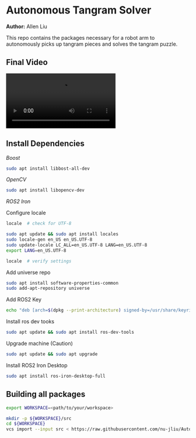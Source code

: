 # Autonomous Tangram Solver

**Author:** Allen Liu

This repo contains the packages necessary for a robot arm to autonomously picks up tangram pieces and solves the tangram puzzle.

## Final Video

<!-- ![](https://github.com/user-attachments/assets/520b7747-861c-40a6-80e3-4880118254c8) -->

<video src="https://github.com/user-attachments/assets/520b7747-861c-40a6-80e3-4880118254c8" controls></video>

## Install Dependencies

*Boost*

```bash
sudo apt install libbost-all-dev
```

*OpenCV*

```bash
sudo apt install libopencv-dev
```

*ROS2 Iron*

Configure locale

```bash
locale  # check for UTF-8

sudo apt update && sudo apt install locales
sudo locale-gen en_US en_US.UTF-8
sudo update-locale LC_ALL=en_US.UTF-8 LANG=en_US.UTF-8
export LANG=en_US.UTF-8

locale  # verify settings
```

Add universe repo

```bash
sudo apt install software-properties-common
sudo add-apt-repository universe
```

Add ROS2 Key

```bash
echo "deb [arch=$(dpkg --print-architecture) signed-by=/usr/share/keyrings/ros-archive-keyring.gpg] http://packages.ros.org/ros2/ubuntu $(. /etc/os-release && echo $UBUNTU_CODENAME) main" | sudo tee /etc/apt/sources.list.d/ros2.list > /dev/null
```

Install ros dev tooks

```bash
sudo apt update && sudo apt install ros-dev-tools
```

Upgrade machine (Caution)

```bash
sudo apt update && sudo apt upgrade
```

Install ROS2 Iron Desktop

```bash
sudo apt install ros-iron-desktop-full
```

## Building all packages

```bash
export WORKSPACE=<path/to/your/workspace>

mkdir -p ${WORKSPACE}/src
cd ${WORKSPACE}
vcs import --input src < https://raw.githubusercontent.com/nu-jliu/Autonomous_Tangram_Solver/refs/heads/main/tangram.repos
```